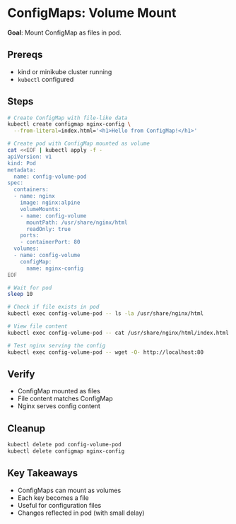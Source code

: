 # ConfigMaps: Volume Mount

**Goal**: Mount ConfigMap as files in pod.

## Prereqs

- kind or minikube cluster running
- `kubectl` configured

## Steps

```bash
# Create ConfigMap with file-like data
kubectl create configmap nginx-config \
  --from-literal=index.html='<h1>Hello from ConfigMap!</h1>'

# Create pod with ConfigMap mounted as volume
cat <<EOF | kubectl apply -f -
apiVersion: v1
kind: Pod
metadata:
  name: config-volume-pod
spec:
  containers:
  - name: nginx
    image: nginx:alpine
    volumeMounts:
    - name: config-volume
      mountPath: /usr/share/nginx/html
      readOnly: true
    ports:
    - containerPort: 80
  volumes:
  - name: config-volume
    configMap:
      name: nginx-config
EOF

# Wait for pod
sleep 10

# Check if file exists in pod
kubectl exec config-volume-pod -- ls -la /usr/share/nginx/html

# View file content
kubectl exec config-volume-pod -- cat /usr/share/nginx/html/index.html

# Test nginx serving the config
kubectl exec config-volume-pod -- wget -O- http://localhost:80
```

## Verify

- ConfigMap mounted as files
- File content matches ConfigMap
- Nginx serves config content

## Cleanup

```bash
kubectl delete pod config-volume-pod
kubectl delete configmap nginx-config
```

## Key Takeaways

- ConfigMaps can mount as volumes
- Each key becomes a file
- Useful for configuration files
- Changes reflected in pod (with small delay)
